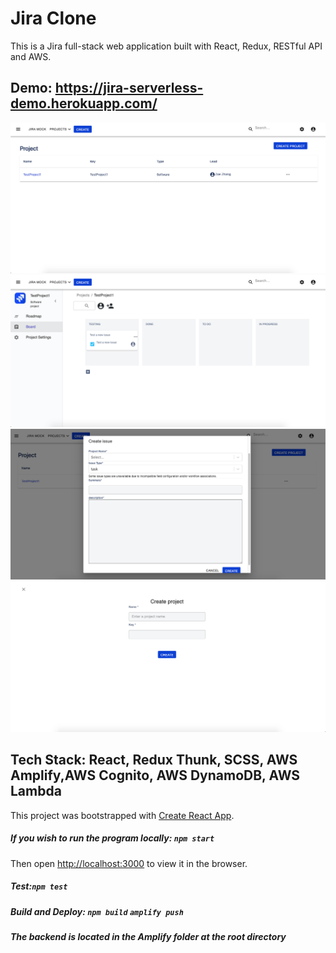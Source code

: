 # Jira Clone

This is a Jira full-stack web application built with React, Redux, RESTful API and AWS.
## Demo:   https://jira-serverless-demo.herokuapp.com/

![alt text](https://github.com/Zoe-0925/Jira-AWS-Frontend/blob/master/public/Demo-1.png)
![alt text](https://github.com/Zoe-0925/Jira-AWS-Frontend/blob/master/public/Demo-2.png)
![alt text](https://github.com/Zoe-0925/Jira-AWS-Frontend/blob/master/public/Demo-3.png)
![alt text](https://github.com/Zoe-0925/Jira-AWS-Frontend/blob/master/public/Demo-4.png)


## Tech Stack:  React, Redux Thunk, SCSS, AWS Amplify,AWS Cognito, AWS DynamoDB, AWS Lambda

This project was bootstrapped with [Create React App](https://github.com/facebook/create-react-app).

##### If you wish to run the program locally: `npm start`

Then open [http://localhost:3000](http://localhost:3000) to view it in the browser.

##### Test:`npm test`

##### Build and Deploy: `npm build`  `amplify push` 

##### The backend is located in the Amplify folder at the root directory




